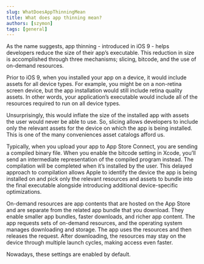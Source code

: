 ```yaml
---
slug: WhatDoesAppThinningMean
title: What does app thinning mean?
authors: [szymon]
tags: [general]
---
```


As the name suggests, app thinning - introduced in iOS 9 - helps developers reduce the size of their app’s executable. This reduction in size is accomplished through three mechanisms; slicing, bitcode, and the use of on-demand resources.

Prior to iOS 9, when you installed your app on a device, it would include assets for all device types. For example, you might be on a non-retina screen device, but the app installation would still include retina quality assets. In other words, your application’s executable would include all of the resources required to run on all device types.

Unsurprisingly, this would inflate the size of the installed app with assets the user would never be able to use. So, slicing allows developers to include only the relevant assets for the device on which the app is being installed. This is one of the many conveniences asset catalogs afford us.

Typically, when you upload your app to App Store Connect, you are sending a compiled binary file. When you enable the bitcode setting in Xcode, you’ll send an intermediate representation of the compiled program instead. The compilation will be completed when it’s installed by the user. This delayed approach to compilation allows Apple to identify the device the app is being installed on and pick only the relevant resources and assets to bundle into the final executable alongside introducing additional device-specific optimizations.

On-demand resources are app contents that are hosted on the App Store and are separate from the related app bundle that you download. They enable smaller app bundles, faster downloads, and richer app content. The app requests sets of on-demand resources, and the operating system manages downloading and storage. The app uses the resources and then releases the request. After downloading, the resources may stay on the device through multiple launch cycles, making access even faster.

Nowadays, these settings are enabled by default.